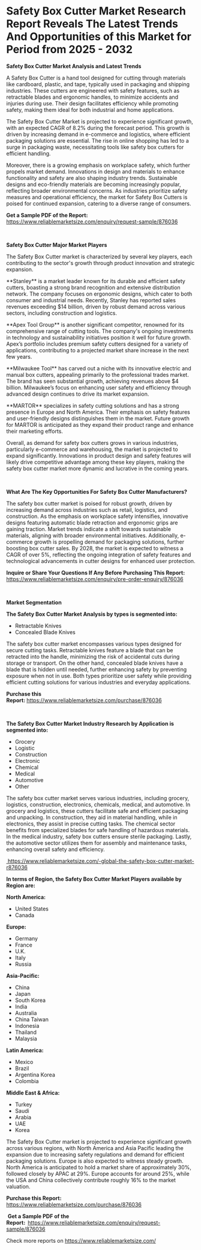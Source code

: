 <p><h1>Safety Box Cutter Market Research Report Reveals The Latest Trends And Opportunities of this Market for Period from 2025 - 2032</h1></p><p><strong>Safety Box Cutter Market Analysis and Latest Trends</strong></p>
<p><p>A Safety Box Cutter is a hand tool designed for cutting through materials like cardboard, plastic, and tape, typically used in packaging and shipping industries. These cutters are engineered with safety features, such as retractable blades and ergonomic handles, to minimize accidents and injuries during use. Their design facilitates efficiency while promoting safety, making them ideal for both industrial and home applications.</p><p>The Safety Box Cutter Market is projected to experience significant growth, with an expected CAGR of 8.2% during the forecast period. This growth is driven by increasing demand in e-commerce and logistics, where efficient packaging solutions are essential. The rise in online shopping has led to a surge in packaging waste, necessitating tools like safety box cutters for efficient handling.</p><p>Moreover, there is a growing emphasis on workplace safety, which further propels market demand. Innovations in design and materials to enhance functionality and safety are also shaping industry trends. Sustainable designs and eco-friendly materials are becoming increasingly popular, reflecting broader environmental concerns. As industries prioritize safety measures and operational efficiency, the market for Safety Box Cutters is poised for continued expansion, catering to a diverse range of consumers.</p></p>
<p><strong>Get a Sample PDF of the Report:&nbsp;</strong> <a href="https://www.reliablemarketsize.com/enquiry/request-sample/876036?utm_campaign=3205&utm_medium=2&utm_source=Github&utm_content=ia&utm_term=21032025&utm_id=safety-box-cutter">https://www.reliablemarketsize.com/enquiry/request-sample/876036</a></p>
<p>&nbsp;</p>
<p><strong>Safety Box Cutter Major Market Players</strong></p>
<p><p>The Safety Box Cutter market is characterized by several key players, each contributing to the sector's growth through product innovation and strategic expansion.</p><p>**Stanley** is a market leader known for its durable and efficient safety cutters, boasting a strong brand recognition and extensive distribution network. The company focuses on ergonomic designs, which cater to both consumer and industrial needs. Recently, Stanley has reported sales revenues exceeding $14 billion, driven by robust demand across various sectors, including construction and logistics.</p><p>**Apex Tool Group** is another significant competitor, renowned for its comprehensive range of cutting tools. The company's ongoing investments in technology and sustainability initiatives position it well for future growth. Apex’s portfolio includes premium safety cutters designed for a variety of applications, contributing to a projected market share increase in the next few years.</p><p>**Milwaukee Tool** has carved out a niche with its innovative electric and manual box cutters, appealing primarily to the professional trades market. The brand has seen substantial growth, achieving revenues above $4 billion. Milwaukee’s focus on enhancing user safety and efficiency through advanced design continues to drive its market expansion.</p><p>**MARTOR** specializes in safety cutting solutions and has a strong presence in Europe and North America. Their emphasis on safety features and user-friendly designs distinguishes them in the market. Future growth for MARTOR is anticipated as they expand their product range and enhance their marketing efforts.</p><p>Overall, as demand for safety box cutters grows in various industries, particularly e-commerce and warehousing, the market is projected to expand significantly. Innovations in product design and safety features will likely drive competitive advantage among these key players, making the safety box cutter market more dynamic and lucrative in the coming years.</p></p>
<p>&nbsp;</p>
<p><strong>What Are The Key Opportunities For Safety Box Cutter Manufacturers?</strong></p>
<p><p>The safety box cutter market is poised for robust growth, driven by increasing demand across industries such as retail, logistics, and construction. As the emphasis on workplace safety intensifies, innovative designs featuring automatic blade retraction and ergonomic grips are gaining traction. Market trends indicate a shift towards sustainable materials, aligning with broader environmental initiatives. Additionally, e-commerce growth is propelling demand for packaging solutions, further boosting box cutter sales. By 2028, the market is expected to witness a CAGR of over 5%, reflecting the ongoing integration of safety features and technological advancements in cutter designs for enhanced user protection.</p></p>
<p><strong>Inquire or Share Your Questions If Any Before Purchasing This Report:</strong> <a href="https://www.reliablemarketsize.com/enquiry/pre-order-enquiry/876036?utm_campaign=3205&utm_medium=2&utm_source=Github&utm_content=ia&utm_term=21032025&utm_id=safety-box-cutter">https://www.reliablemarketsize.com/enquiry/pre-order-enquiry/876036</a></p>
<p>&nbsp;</p>
<p><strong>Market Segmentation</strong></p>
<p><strong>The Safety Box Cutter Market Analysis by types is segmented into:</strong></p>
<p><ul><li>Retractable Knives</li><li>Concealed Blade Knives</li></ul></p>
<p><p>The safety box cutter market encompasses various types designed for secure cutting tasks. Retractable knives feature a blade that can be retracted into the handle, minimizing the risk of accidental cuts during storage or transport. On the other hand, concealed blade knives have a blade that is hidden until needed, further enhancing safety by preventing exposure when not in use. Both types prioritize user safety while providing efficient cutting solutions for various industries and everyday applications.</p></p>
<p><strong>Purchase this Report:&nbsp;</strong><a href="https://www.reliablemarketsize.com/purchase/876036?utm_campaign=3205&utm_medium=2&utm_source=Github&utm_content=ia&utm_term=21032025&utm_id=safety-box-cutter">https://www.reliablemarketsize.com/purchase/876036</a></p>
<p>&nbsp;</p>
<p><strong>The Safety Box Cutter Market Industry Research by Application is segmented into:</strong></p>
<p><ul><li>Grocery</li><li>Logistic</li><li>Construction</li><li>Electronic</li><li>Chemical</li><li>Medical</li><li>Automotive</li><li>Other</li></ul></p>
<p><p>The safety box cutter market serves various industries, including grocery, logistics, construction, electronics, chemicals, medical, and automotive. In grocery and logistics, these cutters facilitate safe and efficient packaging and unpacking. In construction, they aid in material handling, while in electronics, they assist in precise cutting tasks. The chemical sector benefits from specialized blades for safe handling of hazardous materials. In the medical industry, safety box cutters ensure sterile packaging. Lastly, the automotive sector utilizes them for assembly and maintenance tasks, enhancing overall safety and efficiency.</p></p>
<p><a href="https://www.reliablemarketsize.com/-global-the-safety-box-cutter-market-r876036?utm_campaign=3205&utm_medium=2&utm_source=Github&utm_content=ia&utm_term=21032025&utm_id=safety-box-cutter">&nbsp;https://www.reliablemarketsize.com/-global-the-safety-box-cutter-market-r876036</a></p>
<p><strong>In terms of Region, the Safety Box Cutter Market Players available by Region are:</strong></p>
<p>
    <p> <strong> North America: </strong>
        <ul>
            <li>United States</li>
            <li>Canada</li>
        </ul>
        </p> 
    <p> <strong> Europe: </strong>
        <ul>
            <li>Germany</li>
            <li>France</li>
            <li>U.K.</li>
            <li>Italy</li>
            <li>Russia</li>
        </ul>
        </p> 
    <p> <strong> Asia-Pacific: </strong>
        <ul>
            <li>China</li>
            <li>Japan</li>
            <li>South Korea</li>
            <li>India</li>
            <li>Australia</li>
            <li>China Taiwan</li>
            <li>Indonesia</li>
            <li>Thailand</li>
            <li>Malaysia</li>
        </ul>
        </p> 
    <p> <strong> Latin America: </strong>
        <ul>
            <li>Mexico</li>
            <li>Brazil</li>
            <li>Argentina Korea</li>
            <li>Colombia</li>
        </ul>
        </p> 
    <p> <strong> Middle East & Africa: </strong>
        <ul>
            <li>Turkey</li>
            <li>Saudi</li>
            <li>Arabia</li>
            <li>UAE</li>
            <li>Korea</li>
        </ul>
    </p>
    </p>
<p><p>The Safety Box Cutter market is projected to experience significant growth across various regions, with North America and Asia Pacific leading the expansion due to increasing safety regulations and demand for efficient packaging solutions. Europe is also expected to witness steady growth. North America is anticipated to hold a market share of approximately 30%, followed closely by APAC at 29%. Europe accounts for around 25%, while the USA and China collectively contribute roughly 16% to the market valuation.</p></p>
<p><strong>Purchase this Report: </strong><a href="https://www.reliablemarketsize.com/purchase/876036?utm_campaign=3205&utm_medium=2&utm_source=Github&utm_content=ia&utm_term=21032025&utm_id=safety-box-cutter">https://www.reliablemarketsize.com/purchase/876036</a></p>
<p>&nbsp;<strong>Get a Sample PDF of the Report:&nbsp;&nbsp;</strong><a href="https://www.reliablemarketsize.com/enquiry/request-sample/876036?utm_campaign=3205&utm_medium=2&utm_source=Github&utm_content=ia&utm_term=21032025&utm_id=safety-box-cutter">https://www.reliablemarketsize.com/enquiry/request-sample/876036</a></p>
<p><strong></strong></p>
<p>Check more reports on <a href="https://www.reliablemarketsize.com/?utm_campaign=3205&utm_medium=2&utm_source=Github&utm_content=ia&utm_term=21032025&utm_id=safety-box-cutter">https://www.reliablemarketsize.com/</a></p>